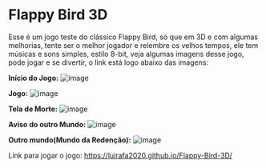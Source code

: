 # Flappy Bird 3D
Esse é um jogo teste do clássico Flappy Bird, só que em 3D e com algumas melhorias, tente ser o melhor jogador e relembre os velhos tempos, ele tem músicas e sons simples, estilo 8-bit, veja algumas imagens desse jogo, pode jogar e se divertir, o link está logo abaixo das imagens:

**Início do Jogo:**
![image](https://github.com/user-attachments/assets/8f62726f-2ffd-4df6-854b-72f96d448c21)

**Jogo:**
![image](https://github.com/user-attachments/assets/c5d01c18-49e1-48c5-ae90-ce1b5ed30b97)

**Tela de Morte:**
![image](https://github.com/user-attachments/assets/c8020738-0ce3-4021-a2bb-952c8a6dfe3d)

**Aviso do outro Mundo:**
![image](https://github.com/user-attachments/assets/37102713-d694-47b2-8289-35fa099b2bc2)

**Outro mundo(Mundo da Redenção):**
![image](https://github.com/user-attachments/assets/5dce003b-ec12-4535-8fcd-9803ec3477d4)

Link para jogar o jogo:
https://luirafa2020.github.io/Flappy-Bird-3D/
